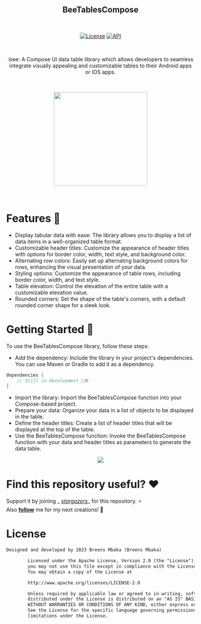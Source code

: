 <h2 align="center">BeeTablesCompose</h2></br>

<p align="center">
<a href="https://opensource.org/licenses/Apache-2.0"><img alt="License" src="https://img.shields.io/badge/License-Apache%202.0-blue.svg"/></a>
<a href="https://android-arsenal.com/api?level=21+"><img alt="API" src="https://img.shields.io/badge/API-15%2B-brightgreen.svg?style=flat"/></a>
</p><br>

<p align="center">
:bee:  A Compose UI data table library which allows developers to seamless integrate visually appealing and customizable tables to their Android apps or IOS apps.
</p><br>

<p align="center">
<img src ="https://github.com/Breens-Mbaka/AnimeFollowKMM/assets/72180010/1b3e239e-9b4b-4bde-a9f1-085878bdf94a" width="250"/>
</p><br>

# Features 🌟

- Display tabular data with ease: The library allows you to display a list of data items in a
  well-organized table format.
- Customizable header titles: Customize the appearance of header titles with options for border
  color, width, text style, and background color.
- Alternating row colors: Easily set up alternating background colors for rows, enhancing the visual
  presentation of your data.
- Styling options: Customize the appearance of table rows, including border color, width, and text
  style.
- Table elevation: Control the elevation of the entire table with a customizable elevation value.
- Rounded corners: Set the shape of the table's corners, with a default rounded corner shape for a
  sleek look.

# Getting Started 🦺

To use the BeeTablesCompose library, follow these steps:

- Add the dependency: Include the library in your project's dependencies. You can use Maven or
  Gradle to add it as a dependency.

```gradle
dependencies {
    // Still in development 🦺🛠
}
```

- Import the library: Import the BeeTablesCompose function into your Compose-based project.
- Prepare your data: Organize your data in a list of objects to be displayed in the table.
- Define the header titles: Create a list of header titles that will be displayed at the top of the
  table.
- Use the BeeTablesCompose function: Invoke the BeeTablesCompose function with your data and header
  titles as parameters to generate the data table.

<p align="center">
<img src="https://github.com/Breens-Mbaka/AnimeFollowKMM/assets/72180010/42f7fab4-cfe4-4236-968c-4a6eda006b0f" />

# Find this repository useful? :heart:

Support it by joining _
_[stargazers](https://github.com/Breens-Mbaka/Searchable-Dropdown-Menu-Jetpack-Compose/stargazers)__
for this repository. :star: <br>
Also __[follow](https://github.com/Breens-Mbaka)__ me for my next creations! 🤩
</p>

# License
```xml
Designed and developed by 2023 Breens Mbaka (Breens Mbaka)

        Licensed under the Apache License, Version 2.0 (the "License");
        you may not use this file except in compliance with the License.
        You may obtain a copy of the License at

        http://www.apache.org/licenses/LICENSE-2.0

        Unless required by applicable law or agreed to in writing, software
        distributed under the License is distributed on an "AS IS" BASIS,
        WITHOUT WARRANTIES OR CONDITIONS OF ANY KIND, either express or implied.
        See the License for the specific language governing permissions and
        limitations under the License.
```